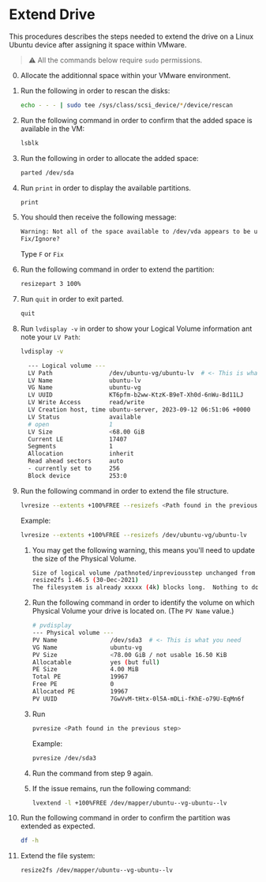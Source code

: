 # Extend Drive

This procedures describes the steps needed to extend the drive on a Linux Ubuntu device after assigning it space within VMware.

> :warning: All the commands below require `sudo` permissions.

0. Allocate the additionnal space within your VMware environment.
1. Run the following in order to rescan the disks:

    ```bash
    echo - - - | sudo tee /sys/class/scsi_device/*/device/rescan
    ```

2. Run the following command in order to confirm that the added space is available in the VM:

    ```bash
    lsblk
    ```

3. Run the following in order to allocate the added space:

    ```bash
    parted /dev/sda
    ```

4. Run `print` in order to display the available partitions.

    ```bash
    print
    ```

5. You should then receive the following message:

    ```bash
    Warning: Not all of the space available to /dev/vda appears to be used, you can fix the GPT to use all of the space (an extra xxxxxxxx blocks) or continue with the current setting?
    Fix/Ignore?
    ```

    Type `F` or `Fix`

6. Run the following command in order to extend the partition:

    ```bash
    resizepart 3 100%
    ```

7. Run `quit` in order to exit parted.

    ```bash
    quit
    ```

8. Run `lvdisplay -v` in order to show your Logical Volume information ant note your `LV Path`:

    ```bash
    lvdisplay -v

      --- Logical volume ---
      LV Path                /dev/ubuntu-vg/ubuntu-lv  # <- This is what you need
      LV Name                ubuntu-lv
      VG Name                ubuntu-vg
      LV UUID                KT6pfm-b2ww-KtzK-B9eT-Xh0d-6nWu-Bd11LJ
      LV Write Access        read/write
      LV Creation host, time ubuntu-server, 2023-09-12 06:51:06 +0000
      LV Status              available
      # open                 1
      LV Size                <68.00 GiB
      Current LE             17407
      Segments               1
      Allocation             inherit
      Read ahead sectors     auto
      - currently set to     256
      Block device           253:0
    ```

9. Run the following command in order to extend the file structure.

    ```bash
    lvresize --extents +100%FREE --resizefs <Path found in the previous step>
    ```

    Example:

    ```bash
    lvresize --extents +100%FREE --resizefs /dev/ubuntu-vg/ubuntu-lv
    ```

    1. You may get the following warning, this means you'll need to update the size of the Physical Volume.

        ```bash
        Size of logical volume /pathnoted/inpreviousstep unchanged from xx.xx GiB.
        resize2fs 1.46.5 (30-Dec-2021)
        The filesystem is already xxxxx (4k) blocks long.  Nothing to do!
        ```

    2. Run the following command in order to identify the volume on which Physical Volume your drive is located on. (The `PV Name` value.)

        ```bash
        # pvdisplay
        --- Physical volume ---
        PV Name               /dev/sda3  # <- This is what you need
        VG Name               ubuntu-vg
        PV Size               <78.00 GiB / not usable 16.50 KiB
        Allocatable           yes (but full)
        PE Size               4.00 MiB
        Total PE              19967
        Free PE               0
        Allocated PE          19967
        PV UUID               7GwVvM-tHtx-0l5A-mDLi-fKhE-o79U-EqMn6f

        ```

    3. Run

        ```bash
        pvresize <Path found in the previous step>
        ```

        Example:

        ```bash
        pvresize /dev/sda3
        ```

    4. Run the command from step 9 again.

    5. If the issue remains, run the following command:

        ```bash
        lvextend -l +100%FREE /dev/mapper/ubuntu--vg-ubuntu--lv
        ```

10. Run the following command in order to confirm the partition was extended as expected.

    ```bash
    df -h
    ```

11. Extend the file system:

    ```bash
    resize2fs /dev/mapper/ubuntu--vg-ubuntu--lv
    ```
